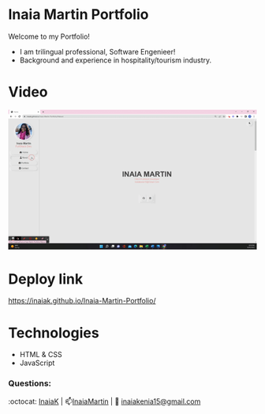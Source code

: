 # Inaia Martin Portfolio

Welcome to my Portfolio!
- I am trilingual professional, Software Engenieer! 
- Background and experience in hospitality/tourism industry.

# Video
<img src="https://github.com/InaiaK/Inaia-Martin-Portfolio/blob/main/Untitled_%20Sep%2020%2C%202022%208_40%20PM%20(1).gif">

# Deploy link
https://inaiak.github.io/Inaia-Martin-Portfolio/

# Technologies 

- HTML & CSS
- JavaScript

### Questions:
 :octocat: [InaiaK](https://github.com/inaia@gmail.com) | 📫[InaiaMartin](https://www.linkedin.com/in/inai%C3%A1-martin100000/) | :email: inaiakenia15@gmail.com


